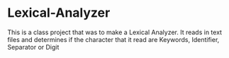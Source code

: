 # Lexical-Analyzer
This is a class project that was to make a Lexical Analyzer. It reads in text files and determines if the character that it read are Keywords, Identifier, Separator or  Digit
